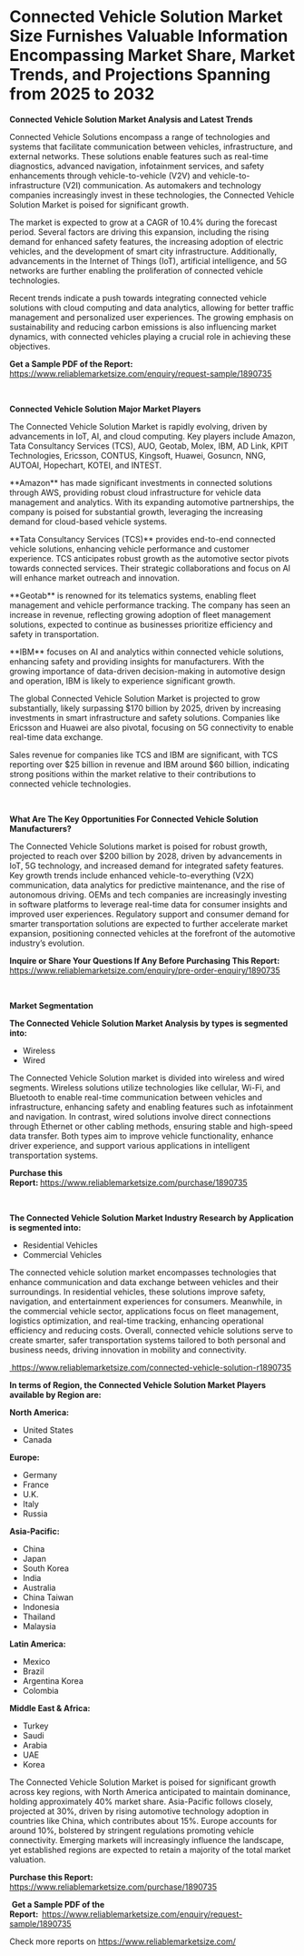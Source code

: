 <p><h1>Connected Vehicle Solution Market Size Furnishes Valuable Information Encompassing Market Share, Market Trends, and Projections Spanning from 2025 to 2032</h1></p><p><strong>Connected Vehicle Solution Market Analysis and Latest Trends</strong></p>
<p><p>Connected Vehicle Solutions encompass a range of technologies and systems that facilitate communication between vehicles, infrastructure, and external networks. These solutions enable features such as real-time diagnostics, advanced navigation, infotainment services, and safety enhancements through vehicle-to-vehicle (V2V) and vehicle-to-infrastructure (V2I) communication. As automakers and technology companies increasingly invest in these technologies, the Connected Vehicle Solution Market is poised for significant growth.</p><p>The market is expected to grow at a CAGR of 10.4% during the forecast period. Several factors are driving this expansion, including the rising demand for enhanced safety features, the increasing adoption of electric vehicles, and the development of smart city infrastructure. Additionally, advancements in the Internet of Things (IoT), artificial intelligence, and 5G networks are further enabling the proliferation of connected vehicle technologies. </p><p>Recent trends indicate a push towards integrating connected vehicle solutions with cloud computing and data analytics, allowing for better traffic management and personalized user experiences. The growing emphasis on sustainability and reducing carbon emissions is also influencing market dynamics, with connected vehicles playing a crucial role in achieving these objectives.</p></p>
<p><strong>Get a Sample PDF of the Report:&nbsp;</strong> <a href="https://www.reliablemarketsize.com/enquiry/request-sample/1890735?utm_campaign=2041&utm_medium=2&utm_source=Github&utm_content=ia&utm_term=11032025&utm_id=connected-vehicle-solution">https://www.reliablemarketsize.com/enquiry/request-sample/1890735</a></p>
<p>&nbsp;</p>
<p><strong>Connected Vehicle Solution Major Market Players</strong></p>
<p><p>The Connected Vehicle Solution Market is rapidly evolving, driven by advancements in IoT, AI, and cloud computing. Key players include Amazon, Tata Consultancy Services (TCS), AUO, Geotab, Molex, IBM, AD Link, KPIT Technologies, Ericsson, CONTUS, Kingsoft, Huawei, Gosuncn, NNG, AUTOAI, Hopechart, KOTEI, and INTEST.</p><p>**Amazon** has made significant investments in connected solutions through AWS, providing robust cloud infrastructure for vehicle data management and analytics. With its expanding automotive partnerships, the company is poised for substantial growth, leveraging the increasing demand for cloud-based vehicle systems.</p><p>**Tata Consultancy Services (TCS)** provides end-to-end connected vehicle solutions, enhancing vehicle performance and customer experience. TCS anticipates robust growth as the automotive sector pivots towards connected services. Their strategic collaborations and focus on AI will enhance market outreach and innovation.</p><p>**Geotab** is renowned for its telematics systems, enabling fleet management and vehicle performance tracking. The company has seen an increase in revenue, reflecting growing adoption of fleet management solutions, expected to continue as businesses prioritize efficiency and safety in transportation.</p><p>**IBM** focuses on AI and analytics within connected vehicle solutions, enhancing safety and providing insights for manufacturers. With the growing importance of data-driven decision-making in automotive design and operation, IBM is likely to experience significant growth.</p><p>The global Connected Vehicle Solution Market is projected to grow substantially, likely surpassing $170 billion by 2025, driven by increasing investments in smart infrastructure and safety solutions. Companies like Ericsson and Huawei are also pivotal, focusing on 5G connectivity to enable real-time data exchange.</p><p>Sales revenue for companies like TCS and IBM are significant, with TCS reporting over $25 billion in revenue and IBM around $60 billion, indicating strong positions within the market relative to their contributions to connected vehicle technologies.</p></p>
<p>&nbsp;</p>
<p><strong>What Are The Key Opportunities For Connected Vehicle Solution Manufacturers?</strong></p>
<p><p>The Connected Vehicle Solutions market is poised for robust growth, projected to reach over $200 billion by 2028, driven by advancements in IoT, 5G technology, and increased demand for integrated safety features. Key growth trends include enhanced vehicle-to-everything (V2X) communication, data analytics for predictive maintenance, and the rise of autonomous driving. OEMs and tech companies are increasingly investing in software platforms to leverage real-time data for consumer insights and improved user experiences. Regulatory support and consumer demand for smarter transportation solutions are expected to further accelerate market expansion, positioning connected vehicles at the forefront of the automotive industry’s evolution.</p></p>
<p><strong>Inquire or Share Your Questions If Any Before Purchasing This Report:</strong> <a href="https://www.reliablemarketsize.com/enquiry/pre-order-enquiry/1890735?utm_campaign=2041&utm_medium=2&utm_source=Github&utm_content=ia&utm_term=11032025&utm_id=connected-vehicle-solution">https://www.reliablemarketsize.com/enquiry/pre-order-enquiry/1890735</a></p>
<p>&nbsp;</p>
<p><strong>Market Segmentation</strong></p>
<p><strong>The Connected Vehicle Solution Market Analysis by types is segmented into:</strong></p>
<p><ul><li>Wireless</li><li>Wired</li></ul></p>
<p><p>The Connected Vehicle Solution market is divided into wireless and wired segments. Wireless solutions utilize technologies like cellular, Wi-Fi, and Bluetooth to enable real-time communication between vehicles and infrastructure, enhancing safety and enabling features such as infotainment and navigation. In contrast, wired solutions involve direct connections through Ethernet or other cabling methods, ensuring stable and high-speed data transfer. Both types aim to improve vehicle functionality, enhance driver experience, and support various applications in intelligent transportation systems.</p></p>
<p><strong>Purchase this Report:&nbsp;</strong><a href="https://www.reliablemarketsize.com/purchase/1890735?utm_campaign=2041&utm_medium=2&utm_source=Github&utm_content=ia&utm_term=11032025&utm_id=connected-vehicle-solution">https://www.reliablemarketsize.com/purchase/1890735</a></p>
<p>&nbsp;</p>
<p><strong>The Connected Vehicle Solution Market Industry Research by Application is segmented into:</strong></p>
<p><ul><li>Residential Vehicles</li><li>Commercial Vehicles</li></ul></p>
<p><p>The connected vehicle solution market encompasses technologies that enhance communication and data exchange between vehicles and their surroundings. In residential vehicles, these solutions improve safety, navigation, and entertainment experiences for consumers. Meanwhile, in the commercial vehicle sector, applications focus on fleet management, logistics optimization, and real-time tracking, enhancing operational efficiency and reducing costs. Overall, connected vehicle solutions serve to create smarter, safer transportation systems tailored to both personal and business needs, driving innovation in mobility and connectivity.</p></p>
<p><a href="https://www.reliablemarketsize.com/connected-vehicle-solution-r1890735?utm_campaign=2041&utm_medium=2&utm_source=Github&utm_content=ia&utm_term=11032025&utm_id=connected-vehicle-solution">&nbsp;https://www.reliablemarketsize.com/connected-vehicle-solution-r1890735</a></p>
<p><strong>In terms of Region, the Connected Vehicle Solution Market Players available by Region are:</strong></p>
<p>
    <p> <strong> North America: </strong>
        <ul>
            <li>United States</li>
            <li>Canada</li>
        </ul>
        </p> 
    <p> <strong> Europe: </strong>
        <ul>
            <li>Germany</li>
            <li>France</li>
            <li>U.K.</li>
            <li>Italy</li>
            <li>Russia</li>
        </ul>
        </p> 
    <p> <strong> Asia-Pacific: </strong>
        <ul>
            <li>China</li>
            <li>Japan</li>
            <li>South Korea</li>
            <li>India</li>
            <li>Australia</li>
            <li>China Taiwan</li>
            <li>Indonesia</li>
            <li>Thailand</li>
            <li>Malaysia</li>
        </ul>
        </p> 
    <p> <strong> Latin America: </strong>
        <ul>
            <li>Mexico</li>
            <li>Brazil</li>
            <li>Argentina Korea</li>
            <li>Colombia</li>
        </ul>
        </p> 
    <p> <strong> Middle East & Africa: </strong>
        <ul>
            <li>Turkey</li>
            <li>Saudi</li>
            <li>Arabia</li>
            <li>UAE</li>
            <li>Korea</li>
        </ul>
    </p>
    </p>
<p><p>The Connected Vehicle Solution Market is poised for significant growth across key regions, with North America anticipated to maintain dominance, holding approximately 40% market share. Asia-Pacific follows closely, projected at 30%, driven by rising automotive technology adoption in countries like China, which contributes about 15%. Europe accounts for around 10%, bolstered by stringent regulations promoting vehicle connectivity. Emerging markets will increasingly influence the landscape, yet established regions are expected to retain a majority of the total market valuation.</p></p>
<p><strong>Purchase this Report: </strong><a href="https://www.reliablemarketsize.com/purchase/1890735?utm_campaign=2041&utm_medium=2&utm_source=Github&utm_content=ia&utm_term=11032025&utm_id=connected-vehicle-solution">https://www.reliablemarketsize.com/purchase/1890735</a></p>
<p>&nbsp;<strong>Get a Sample PDF of the Report:&nbsp;&nbsp;</strong><a href="https://www.reliablemarketsize.com/enquiry/request-sample/1890735?utm_campaign=2041&utm_medium=2&utm_source=Github&utm_content=ia&utm_term=11032025&utm_id=connected-vehicle-solution">https://www.reliablemarketsize.com/enquiry/request-sample/1890735</a></p>
<p><strong></strong></p>
<p>Check more reports on <a href="https://www.reliablemarketsize.com/?utm_campaign=2041&utm_medium=2&utm_source=Github&utm_content=ia&utm_term=11032025&utm_id=connected-vehicle-solution">https://www.reliablemarketsize.com/</a></p>